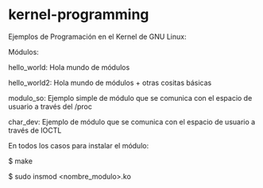 # kernel-programming

Ejemplos de Programación en el Kernel de GNU Linux:

Módulos:

hello_world: Hola mundo de módulos

hello_world2: Hola mundo de módulos + otras cositas básicas

modulo_so: Ejemplo simple de módulo que se comunica con el espacio de usuario a través del /proc

char_dev: Ejemplo de módulo que se comunica con el espacio de usuario a través de IOCTL


En todos los casos para instalar el módulo:

$ make

$ sudo insmod <nombre_modulo>.ko
